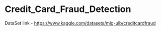 # Credit_Card_Fraud_Detection

DataSet link - https://www.kaggle.com/datasets/mlg-ulb/creditcardfraud
